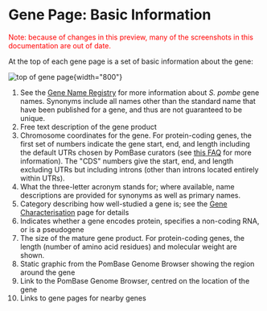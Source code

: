 # Gene Page: Basic Information

<div style="color: red">
  Note: because of changes in this preview, many of the screenshots in
  this documentation are out of date.
</div>

At the top of each gene page is a set of basic information about the
gene:

![top of gene page](assets/basic_info_gene_page.png  "Gene page basic information"){width="800"}

1.  See the [Gene Name Registry](/submit-data/gene-name-registry) for
    more information about *S. pombe* gene names. Synonyms include all
    names other than the standard name that have been published for a
    gene, and thus are not guaranteed to be unique.
2.  Free text description of the gene product
3.  Chromosome coordinates for the gene. For protein-coding genes, the
    first set of numbers indicate the gene start, end, and length
    including the default UTRs chosen by PomBase curators (see [this
    FAQ](http://www.pombase.org/faqs/how-do-you-determine-genes-full-length-transcript-utr-coordinates-transcription-start-and-end-s)
    for more information). The "CDS" numbers give the start, end, and
    length excluding UTRs but including introns (other than introns
    located entirely within UTRs).
4.  What the three-letter acronym stands for; where available, name
    descriptions are provided for synonyms as well as primary names.
5.  Category describing how well-studied a gene is; see the [Gene
    Characterisation](/status/gene-characterisation) page for details
6.  Indicates whether a gene encodes protein, specifies a non-coding
    RNA, or is a pseudogene
7.  The size of the mature gene product. For protein-coding genes, the
    length (number of amino acid residues) and molecular weight are
    shown.
8.  Static graphic from the PomBase Genome Browser showing the region
    around the gene
9.  Link to the PomBase Genome Browser, centred on the location of the
    gene
10. Links to gene pages for nearby genes
